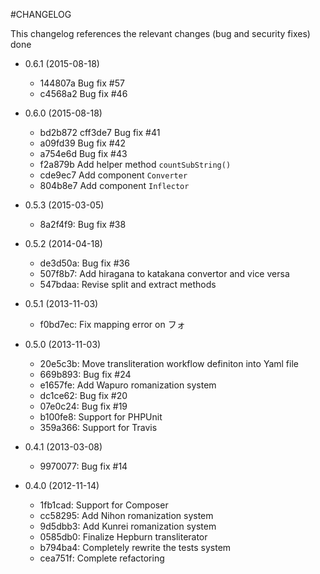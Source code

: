 #CHANGELOG

This changelog references the relevant changes (bug and security fixes) done

* 0.6.1 (2015-08-18)
  * 144807a Bug fix #57
  * c4568a2 Bug fix #46

* 0.6.0 (2015-08-18)
  * bd2b872 cff3de7 Bug fix #41 
  * a09fd39 Bug fix #42  
  * a754e6d Bug fix #43
  * f2a879b Add helper method `countSubString()`
  * cde9ec7 Add component `Converter`
  * 804b8e7 Add component `Inflector`
  
* 0.5.3 (2015-03-05)
  * 8a2f4f9: Bug fix #38

* 0.5.2 (2014-04-18)
  * de3d50a: Bug fix #36
  * 507f8b7: Add hiragana to katakana convertor and vice versa
  * 547bdaa: Revise split and extract methods

* 0.5.1 (2013-11-03)
  * f0bd7ec: Fix mapping error on フォ

* 0.5.0 (2013-11-03)
  * 20e5c3b: Move transliteration workflow definiton into Yaml file
  * 669b893: Bug fix #24
  * e1657fe: Add Wapuro romanization system
  * dc1ce62: Bug fix #20
  * 07e0c24: Bug fix #19
  * b100fe8: Support for PHPUnit
  * 359a366: Support for Travis

* 0.4.1 (2013-03-08)
  * 9970077: Bug fix #14

* 0.4.0 (2012-11-14)

  * 1fb1cad: Support for Composer
  * cc58295: Add Nihon romanization system
  * 9d5dbb3: Add Kunrei romanization system
  * 0585db0: Finalize Hepburn transliterator
  * b794ba4: Completely rewrite the tests system
  * cea751f: Complete refactoring
